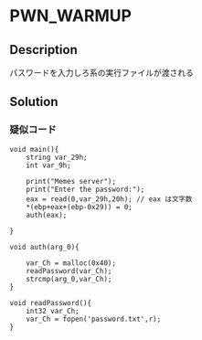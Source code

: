 # PWN_WARMUP
## Description
パスワードを入力しろ系の実行ファイルが渡される

## Solution

### 疑似コード
``` 
void main(){
    string var_29h;
    int var_9h;

    print("Memes server");
    print("Enter the password:");
    eax = read(0,var_29h,20h); // eax は文字数
    *(ebp+eax+(ebp-0x29)) = 0;
    auth(eax);

}

void auth(arg_0){
    
    var_Ch = malloc(0x40);
    readPassword(var_Ch);
    strcmp(arg_0,var_Ch);
}

void readPassword(){
    int32 var_Ch;
    var_Ch = fopen('password.txt',r);
}
```